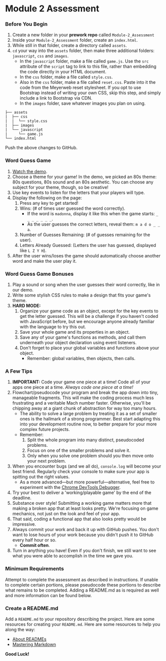 # Module 2 Assessment

### Before You Begin

1. Create a new folder in your **prework repo** called `Module-2_Assessment`
2. Inside your `Module-2_Assessment` folder, create an `index.html`.
3. While still in that folder, create a directory called `assets`.
4. `cd` your way into the `assets` folder, then make three additional folders: `javascript`, `css` and `images`.
   * In the `javascript` folder, make a file called `game.js`. Use the `src` attribute of the `script` tag to link to this file, rather than embedding the code directly in your HTML document.
   * In the `css` folder, make a file called `style.css`.
   * Also in the `css` folder, make a file called `reset.css`. Paste into it the code from the Meyerweb reset stylesheet. If you opt to use Bootstrap instead of writing your own CSS, skip this step, and simply include a link to Bootstrap via CDN.
   * In the `images` folder, save whatever images you plan on using.

```text
├── assets
|  ├── css
|  |  └── style.css
|  ├── images
|  └── javascript
|     └── game.js
└── index.html
```

Push the above changes to GitHub.

### Word Guess Game

1. [Watch the demo](https://youtu.be/W-IJcC4tYFI).
2. Choose a theme for your game! In the demo, we picked an 80s theme: 80s questions, 80s sound and an 80s aesthetic. You can choose any subject for your theme, though, so be creative!
3. Use key events to listen for the letters that your players will type.
4. Display the following on the page:
   1. Press any key to get started!
   2. Wins: \(\# of times user guessed the word correctly\).
      * If the word is `madonna`, display it like this when the game starts: `_ _ _ _ _ _ _`.
      * As the user guesses the correct letters, reveal them: `m a d o _ _ a`.
   3. Number of Guesses Remaining: \(\# of guesses remaining for the user\).
   4. Letters Already Guessed: \(Letters the user has guessed, displayed like `L Z Y H`\).
5. After the user wins/loses the game should automatically choose another word and make the user play it.

### **Word Guess Game Bonuses**

1. Play a sound or song when the user guesses their word correctly, like in our demo.
2. Write some stylish CSS rules to make a design that fits your game's theme.
3. **HARD MODE:** 
   1. Organize your game code as an object, except for the key events to get the letter guessed. This will be a challenge if you haven't coded with JavaScript before, but we encourage anyone already familiar with the language to try this out.
   2. Save your whole game and its properties in an object.
   3. Save any of your game's functions as methods, and call them underneath your object declaration using event listeners.
   4. Don't forget to place your global variables and functions above your object.
      * Remember: global variables, then objects, then calls.

### **A Few Tips**

1. **IMPORTANT:** Code your game one piece at a time! Code all of your apps one piece at a time. _Always code one piece at a time!_
2. Flowchart/pseudocode your program and break the app down into tiny, manageable fragments. This will make the coding process much less frustrating and a veritable Mach number faster. Otherwise, you'll be chipping away at a giant chunk of abstraction for way too many hours.
   * The ability to solve a large problem by treating it as a set of smaller ones is the hallmark of a strong programmer. Best start adapting this into your development routine now, to better prepare for your more complex future projects.
   * Remember:
     1. Split the whole program into many distinct, pseudocoded problems.
     2. Focus on one of the smaller problems and solve it.
     3. Only when you solve one problem should you then move onto your next problem.
3. When you encounter bugs \(and we all do\), `console.log` will become your best friend. Regularly check your console to make sure your app is spitting out the right values.
   * As a more advanced—but more powerful—alternative, feel free to experiment with the [Chrome DevTools Debugger](https://developers.google.com/web/tools/chrome-devtools/).
4. Try your best to deliver a 'working/playable game' by the end of the deadline.
5. Substance over style! Submitting a working game matters more that making a broken app that at least looks pretty. We're focusing on game mechanics, not just on the look and feel of your app.
6. That said, coding a functional app that also looks pretty would be impressive.
7. Always commit your work and back it up with GitHub pushes. You don't want to lose hours of your work because you didn't push it to GitHub every half hour or so.
   * **Commit often**.
8. Turn in anything you have! Even if you don't finish, we still want to see what you were able to accomplish in the time we gave you.

### Minimum Requirements

Attempt to complete the assessment as described in instructions. If unable to complete certain portions, please pseudocode these portions to describe what remains to be completed. Adding a README.md as is required as well and more information can be found below.

### Create a README.md

Add a `README.md` to your repository describing the project. Here are some resources for creating your `README.md`. Here are some resources to help you along the way:

* [About READMEs](https://help.github.com/articles/about-readmes/)
* [Mastering Markdown](https://guides.github.com/features/mastering-markdown/)

**Good Luck!**

